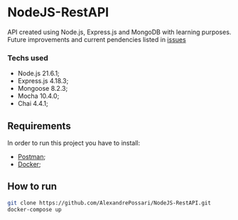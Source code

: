 # NodeJS-RestAPI

API created using Node.js, Express.js and MongoDB with learning purposes.
Future improvements and current pendencies listed in [issues](https://github.com/AlexandrePossari/NodeJS-RestAPI/issues)

### Techs used
- Node.js 21.6.1;
- Express.js 4.18.3;
- Mongoose 8.2.3;
- Mocha 10.4.0;
- Chai 4.4.1;

## Requirements

In order to run this project you have to install:

- [Postman](https://www.postman.com/downloads/);
- [Docker](https://docs.docker.com/get-docker/);

## How to run 

```bash
git clone https://github.com/AlexandrePossari/NodeJS-RestAPI.git
docker-compose up
```


